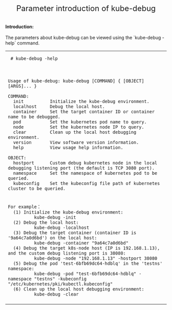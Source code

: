 <center><font size=5>Parameter introduction of kube-debug</font></center><br>
<br>
<b>Introduction:</b><br>
<br>
The parameters about kube-debug can be viewed using the  `kube-debug -help`  command. <br>
<table width=100%>
<tr><td>
 
 ```
  # kube-debug -help
 ```
  
</td></tr>
<tr><td></td></tr>
<tr><td>
  
```

Usage of kube-debug: kube-debug [COMMAND] { [OBJECT] [ARGS]... } 

COMMAND: 
  init          Initialize the kube-debug environment. 
  localhost     Debug the local host. 
  container     Set the target container ID or container name to be debugged. 
  pod           Set the kubernetes pod name to query.
  node          Set the kubernetes node IP to query. 
  clear         Clean up the local host debugging environment. 
  version       View software version information. 
  help          View usage help information. 

OBJECT: 
  hostport      Custom debug kubernetes node in the local debugging listening port (the default is TCP 3080 port). 
  namespace     Set the namespace of kubernetes pod to be queried. 
  kubeconfig    Set the kubeconfig file path of kubernetes cluster to be queried. 

```

</td></tr>
<tr><td></td></tr>
<tr><td>

```
For example：
  (1) Initialize the kube-debug environment: 
          kube-debug -init 
  (2) Debug the local host: 
          kube-debug -localhost 
  (3) Debug the target container (container ID is '9a64c7a0d6bd') on the local host: 
          kube-debug -container "9a64c7a0d6bd" 
  (4) Debug the target k8s-node host (IP is 192.168.1.13), and the custom debug listening port is 38080: 
          kube-debug -node "192.168.1.13" -hostport 38080 
  (5) Debug the pod 'test-6bfb69dc64-hdblq' in the 'testns' namespace: 
          kube-debug -pod "test-6bfb69dc64-hdblq" -namespace "testns" -kubeconfig "/etc/kubernetes/pki/kubectl.kubeconfig" 
  (6) Clean up the local host debugging environment: 
          kube-debug -clear 

```

</td></tr>
<tr><td></td></tr>
</table>
<br>
<br>
<br>


